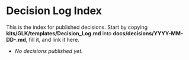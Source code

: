 # Decision Log Index

This is the index for published decisions. Start by copying **kits/GLK/templates/Decision_Log.md** into **docs/decisions/YYYY-MM-DD-<slug>.md**, fill it, and link it here.

- _No decisions published yet._



